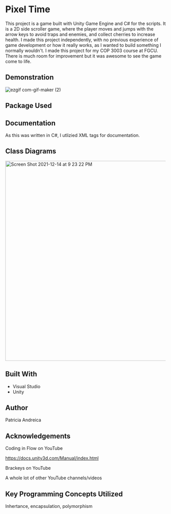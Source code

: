 # Pixel Time

This project is a game built with Unity Game Engine and C# for the scripts. It is a 2D side scroller game, where the player moves and jumps with the arrow keys to avoid traps and enemies, and collect cherries to increase health. I made this project independently, with no previous experience of game development or how it really works, as I wanted to build something I normally wouldn't. I made this project for my COP 3003 course at FGCU. There is much room for improvement but it was awesome to see the game come to life. 

## Demonstration
![ezgif com-gif-maker (2)](https://user-images.githubusercontent.com/68759170/146253497-3f04e074-f8fe-4c20-b42c-55c6bb0e0c53.gif)

## Package Used

## Documentation
As this was written in C#, I utlizied XML tags for documentation. 

## Class Diagrams
<img width="628" alt="Screen Shot 2021-12-14 at 9 23 22 PM" src="https://user-images.githubusercontent.com/68759170/146254163-49f73fb8-715f-42a4-8ee9-393bcbc0b5e7.png">

## Built With
* Visual Studio
* Unity

## Author
Patricia Andreica

## Acknowledgements
Coding in Flow on YouTube 

https://docs.unity3d.com/Manual/index.html

Brackeys on YouTube

A whole lot of other YouTube channels/videos

## Key Programming Concepts Utilized
Inhertance, encapsulation, polymorphism
